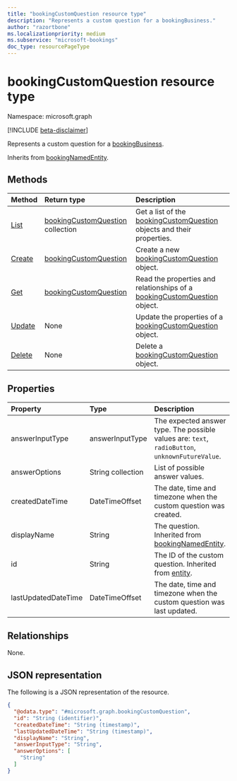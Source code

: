 ```yaml
---
title: "bookingCustomQuestion resource type"
description: "Represents a custom question for a bookingBusiness."
author: "razortbone"
ms.localizationpriority: medium
ms.subservice: "microsoft-bookings"
doc_type: resourcePageType
---
```


# bookingCustomQuestion resource type

Namespace: microsoft.graph

[!INCLUDE [beta-disclaimer](../../includes/beta-disclaimer.md)]

Represents a custom question for a [bookingBusiness](bookingbusiness.md).

Inherits from [bookingNamedEntity](../resources/bookingnamedentity.md).

## Methods

| Method                                                                         | Return type                                                               | Description                                                                                                       |
| :----------------------------------------------------------------------------- | :------------------------------------------------------------------------ | :---------------------------------------------------------------------------------------------------------------- |
| [List](../api/bookingbusiness-list-customquestions.md)            | [bookingCustomQuestion](../resources/bookingcustomquestion.md) collection | Get a list of the [bookingCustomQuestion](../resources/bookingcustomquestion.md) objects and their properties.    |
| [Create](../api/bookingbusiness-post-customquestions.md) | [bookingCustomQuestion](../resources/bookingcustomquestion.md)            | Create a new [bookingCustomQuestion](../resources/bookingcustomquestion.md) object.                               |
| [Get](../api/bookingcustomquestion-get.md)               | [bookingCustomQuestion](../resources/bookingcustomquestion.md)            | Read the properties and relationships of a [bookingCustomQuestion](../resources/bookingcustomquestion.md) object. |
| [Update](../api/bookingcustomquestion-update.md)         | None     | Update the properties of a [bookingCustomQuestion](../resources/bookingcustomquestion.md) object.                 |
| [Delete](../api/bookingcustomquestion-delete.md)         | None                                                                      | Delete a [bookingCustomQuestion](../resources/bookingcustomquestion.md) object.                                  |

## Properties

| Property        | Type              | Description                                                                                               |
| :-------------- | :---------------- | :-------------------------------------------------------------------------------------------------------- |
| answerInputType | answerInputType   | The expected answer type. The possible values are: `text`, `radioButton`, `unknownFutureValue`.     |
| answerOptions   | String collection | List of possible answer values.                                                                    |
| createdDateTime|DateTimeOffset|The date, time and timezone when the custom question was created.|
| displayName     | String            | The question. Inherited from [bookingNamedEntity](../resources/bookingnamedentity.md). |
| id              | String            | The ID of the custom question. Inherited from [entity](../resources/entity.md).                           |
| lastUpdatedDateTime|DateTimeOffset|The date, time and timezone when the custom question was last updated.|

## Relationships

None.

## JSON representation

The following is a JSON representation of the resource.

<!-- {
  "blockType": "resource",
  "keyProperty": "id",
  "@odata.type": "microsoft.graph.bookingCustomQuestion",
  "baseType": "microsoft.graph.bookingNamedEntity",
  "openType": false
}
-->

```json
{
  "@odata.type": "#microsoft.graph.bookingCustomQuestion",
  "id": "String (identifier)",
  "createdDateTime": "String (timestamp)",
  "lastUpdatedDateTime": "String (timestamp)",
  "displayName": "String",
  "answerInputType": "String",
  "answerOptions": [
    "String"
  ]
}
```

